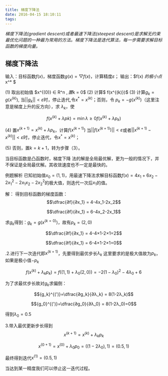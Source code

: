 ```yaml
---
title: 梯度下降法
date: 2016-04-15 18:10:11
tags:
---
```


*梯度下降法(gradient descent)或者最速下降法(steepest descent)是求解无约束最优化问题的一种最为常用的方法。梯度下降法是迭代算法，每一步需要求解目标函数的梯度向量。*

## 梯度下降法

输入：目标函数$f(x)$，梯度函数$g(x)=▽f(x)$，计算精度$ε$；
输出：$f(x) $的极小点$x^* $

(1) 取出初始值 $x^{(0)} ∈ R^n $, 置$k = 0$
(2) 计算$ f(x^{(k)})$
(3) 计算$g_k = g(x^{(k)})$, 当$||g_k||< ε$时，停止迭代,令$x^* = x^{(k)}$；否则，令 $p_k=-g(x^{(k)})$（这里注意是梯度上升的反方向），求 $λ_k$，使

$$f(x^{(k)}+λpk)=\min{λ≥0} f( x^{(k)}+λ p_k )$$

(4) 置$x^{(k+1)}= x^{(k)}+λp_k$，计算$f(x^{(k+1)})$ 当$||f(x^{(k+1)})||<ε$或者$||x^{(k+1)}-x^{(k)}||<ε$时，停止迭代，令$x^* = x^{(k)}$；

(5) 否则，置$k=k+1$，转为步骤（3）。

当目标函数是凸函数时，梯度下降 法的解是全局最优解，更为一般的情况下，并不保证是全局最优解。其收敛速度也不一定是最快的。

例题解析
已知初始值$x_0=(1,1)$，用最速下降法求解目标函数$f(x) = 4x_1+6x_2-2x_1^2-2x_1x_2-2x_2^2$的极大值，则迭代一次后$x_1$的值。

解：
得到目标函数的梯度函数：
$$\dfrac{∂f}{∂x_1} = 4-4x_1-2x_2$$

$$\dfrac{∂f}{∂x_1} = 6-4x_2-2x_1$$

求$g_k$得到：$g_k=g(x^{(k=0)})$，故有$p_k=(2,0)$

$$\dfrac{∂f}{∂x_1} = 4-4×1-2×1=2$$

$$\dfrac{∂f}{∂x_1} = 6-4×1-2×1=0$$

.2.进行下一次迭代即$x^{(k+1)}$，先要得到最优步长$λ_k$
这里要求的是极大值故为$p_k$，如果是极小值$-p_k$

$$f(x^{(k)}+λ_k p_k) = f((1,1)+λ_0(2,0))=-2(1-λ_0)^2-4λ_0+6$$

为了求最优步长故对$g_k$求偏倒：

$${g_k}^{(')}=\dfrac{∂g_k}{∂λ_k} = 8(1-2λ_k)$$

$${g_0}^{(')}=\dfrac{∂g_0}{∂λ_0} = 8(1-2λ_0)=0$$

得到$λ_0=0.5$

3.带入最优更新步长得到
$$x^{(k+1)}=x^{(k)}+λ_k p_k$$

$$x^{(0+1)}=x^{(0)}+λ_0 p_0=((1-2λ_0),1)=(0.5,1)$$

最终得到迭代$x^{(1)} = (0.5,1)$

当达到某一精度我们可以停止这一迭代过程。


